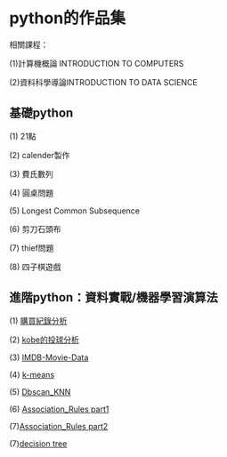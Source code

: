 # python的作品集

相關課程：

(1)計算機概論 INTRODUCTION TO COMPUTERS

(2)資料科學導論INTRODUCTION TO DATA SCIENCE

## 基礎python

(1) 21點

(2) calender製作

(3) 費氏數列

(4) 圓桌問題

(5) Longest Common Subsequence

(6) 剪刀石頭布

(7) thief問題

(8) 四子棋遊戲

## 進階python：資料實戰/機器學習演算法

(1) [購買紀錄分析](https://github.com/kevinhuang102888/python/blob/master/purchase%20analysis/hw1_purchase.ipynb)

(2) [kobe的投球分析](https://github.com/kevinhuang102888/python/blob/master/kobe/hw2_kobe.ipynb)

(3) [IMDB-Movie-Data](https://github.com/kevinhuang102888/python/blob/master/movie_analysis/hw1_movie.ipynb)

(4) [k-means](https://github.com/kevinhuang102888/python/blob/master/k-means/kmeans.ipynb)

(5) [Dbscan_KNN](https://github.com/kevinhuang102888/python/blob/master/dbscan_KNN/dbscan_KNN.ipynb)

(6) [Association_Rules part1](https://github.com/kevinhuang102888/python/blob/master/Association_Rules/arm-implement.ipynb)

(7)[Association_Rules part2](https://github.com/kevinhuang102888/python/blob/master/Association_Rules/arm.ipynb)

(7)[decision tree](https://github.com/kevinhuang102888/python/blob/master/Decision_tree/decision_tree.ipynb)
